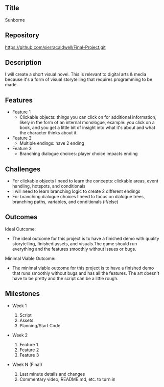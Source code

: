 ## Title
Sunborne

## Repository
https://github.com/sierracaldwell/Final-Project.git

## Description
I will create a short visual novel. This is relevant to digital arts & media because it's a form of visual storytelling that requires programming to be made.

## Features
- Feature 1
	- Clickable objects: things you can click on for additional information, likely in the form of an internal monologue, example: you click on a book, and you get a little bit of insight into what it's about and what the character thinks about it.
- Feature 2
	- Multiple endings: have 2 ending
- Feature 3 
	- Branching dialogue choices: player choice impacts ending

## Challenges
- For clickable objects I need to learn the concepts: clickable areas, event handling, hotspots, and conditionals
- I will need to learn branching logic to create 2 different endings
- For branching dialogue choices I need to focus on dialogue trees, branching paths, variables, and conditionals (if/else)

## Outcomes
Ideal Outcome:
- The ideal outcome for this project is to have a finished demo with quality storytelling, finished assets, and visuals.The game should run everything and the features smoothly without issues or bugs.

Minimal Viable Outcome:
- The minimal viable outcome for this project is to have a finished demo that runs smoothly without bugs and has all the features. The art doesn't have to be pretty and the script can be a little rough.

## Milestones

- Week 1
  1. Script
  2. Assets
  3. Planning/Start Code

- Week 2
  1. Feature 1
  2. Feature 2
  3. Feature 3

- Week N (Final)
  1. Last minute details and changes
  2. Commentary video, README.md, etc. to turn in
